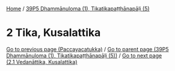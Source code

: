 
[Home](/) / [39P5 Dhammānuloma (1), Tikatikapaṭṭhānapāḷi (5)](../39P5.md)

# 2 Tika, Kusalattika


[Go to previous page (Paccayacatukka)](1/1.21/1.21.1--7/Paccayacatukka.md) / [Go to parent page (39P5 Dhammānuloma (1), Tikatikapaṭṭhānapāḷi (5))](0.md) / [Go to next page (2.1 Vedanāttika, Kusalattika)](2/2.1.md)


